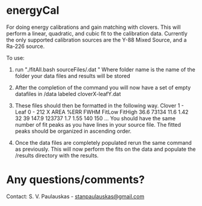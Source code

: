 energyCal
=========

For doing energy calibrations and gain matching with clovers. This will perform 
a linear, quadratic, and cubic fit to the calibration data. Currently the only 
supported calibration sources are the Y-88 Mixed Source, and a Ra-226 source.

To use:
1. run "./fitAll.bash sourceFiles/<sourceName>.dat <newFolderName>"
Where folder name is the name of the folder your data files and 
results will be stored

2. After the completion of the command you will now have a set of empty 
datafiles in <newFolderName>/data labeled cloverX-leafY.dat

3. These files should then be formatted in the following way.
Clover 1 - Leaf 0 - 212	
X	   AREA	    %ERR	FWHM	FitLow FitHigh
36.6   73134    11.6	1.42	32     39
147.9  123737   1.7		1.55	140    150
...
You should have the same number of fit peaks as you have lines in your
source file. The fitted peaks should be organized in ascending order.

4. Once the data files are completely populated rerun the same command as 
previously.  This will now perform the fits on the data and populate the 
<newFolderName>/results directory with the results.

Any questions/comments? 
=======================
Contact: S. V. Paulauskas - stanpaulauskas@gmail.com
